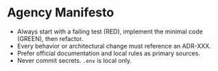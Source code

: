 # Agency Manifesto

- Always start with a failing test (RED), implement the minimal code (GREEN), then refactor.
- Every behavior or architectural change must reference an ADR-XXX.
- Prefer official documentation and local rules as primary sources.
- Never commit secrets. `.env` is local only.

